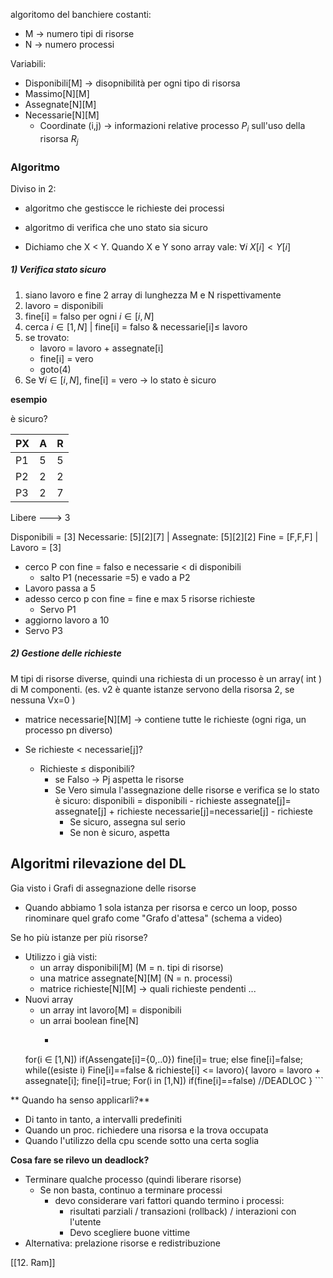 algoritomo del banchiere
costanti:
- M -> numero tipi di risorse
- N -> numero processi

Variabili:
- Disponibili[M] -> disopnibilità per ogni tipo di risorsa
- Massimo[N][M] 
- Assegnate[N][M] 
- Necessarie[N][M] 
	- Coordinate (i,j) -> informazioni relative processo $P_i$ sull'uso della risorsa $R_j$ 

### Algoritmo
Diviso in 2:
- algoritmo che gestiscce le richieste dei processi
- algoritmo di verifica che uno stato sia sicuro

- Dichiamo che X < Y. Quando  X e Y sono array vale: $\forall i\ X[i]<Y[i]$

##### 1) Verifica stato sicuro
1. siano lavoro e fine 2 array di lunghezza  M e N rispettivamente
2. lavoro = disponibili
3. fine[i] = falso per ogni $i \in [i,N]$
4. cerca $i \in [1,N]$ | fine[i] = falso & necessarie[i]$\leq$ lavoro
5. se trovato:
	- lavoro = lavoro + assegnate[i]
	- fine[i] = vero
	- goto(4)
1. Se $\forall i \in[i,N]$, fine[i] = vero -> lo stato è sicuro  


**esempio** 

è sicuro?

| PX  | A   | R   |
| --- | --- | --- |
| P1  | 5   | 5   |
| P2  | 2   | 2   |
| P3  | 2   | 7   |
Libere ---> 3 

Disponibili = [3]
Necessarie: [5][2][7] | Assegnate: [5][2][2]
Fine = [F,F,F] | Lavoro = [3]

- cerco P con fine = falso e necessarie < di disponibili
	- salto P1 (necessarie =5) e vado a P2
- Lavoro passa a 5
- adesso cerco p con fine = fine e max 5 risorse richieste
	- Servo P1
- aggiorno lavoro a 10
- Servo P3    

##### 2) Gestione delle richieste 

M tipi di risorse diverse, quindi una richiesta di un processo è un array( int ) di M componenti. (es. v2 è quante istanze servono della risorsa 2, se nessuna Vx=0 )

- matrice necessarie[N][M] -> contiene tutte le richieste (ogni riga, un processo pn diverso) 

- Se richieste < necessarie[j]?
	- Richieste $\leq$ disponibili?
		- se Falso -> Pj aspetta le risorse  
		- Se Vero simula l'assegnazione delle risorse e verifica se lo stato è sicuro:
			disponibili = disponibili - richieste
		 assegnate[j]= assegnate[j] + richieste 
		 necessarie[j]=necessarie[j] - richieste
			- Se sicuro, assegna sul serio
			- Se non è sicuro, aspetta 


## Algoritmi rilevazione del DL
Gia visto i Grafi di assegnazione delle risorse
- Quando abbiamo 1 sola istanza per risorsa e cerco un loop, posso rinominare quel grafo come "Grafo d'attesa" (schema a video)

Se ho più istanze per più risorse?
- Utilizzo i già visti:
	-  un array disponibili[M] (M = n. tipi di risorse)
	- una matrice assegnate[N][M] (N = n. processi)
	- matrice richieste[N][M] -> quali richieste pendenti ...
- Nuovi array 
	- un array int lavoro[M] = disponibili
	- un arrai boolean fine[N] 
		- ```C
	 for(i $\in$ [1,N])
	 	if(Assengate[i]={0,..0})
				fine[i]= true;
			else fine[i]=false;
		while((esiste i) Fine[i]==false & richieste[i] <= lavoro){
			lavoro = lavoro + assegnate[i];
			fine[i]=true;
		For(i in [1,N])
			if(fine[i]==false) //DEADLOC
		} ```
	 
	 
** Quando ha senso applicarli?**	 
- Di tanto in tanto, a intervalli predefiniti
- Quando un proc. richiedere una risorsa e la trova occupata
- Quando l'utilizzo della cpu scende sotto una certa soglia

**Cosa fare se rilevo un deadlock?**
- Terminare qualche processo (quindi liberare risorse)
	- Se non basta, continuo a terminare processi
		- devo considerare vari fattori quando termino i processi:
			- risultati parziali / transazioni (rollback) / interazioni con l'utente
			- Devo scegliere buone vittime
- Alternativa: prelazione risorse e redistribuzione     

[[12. Ram]]